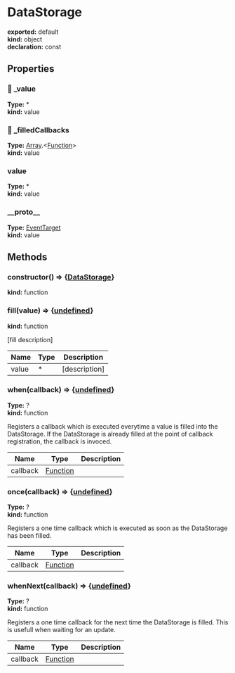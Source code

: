 # DataStorage      
  
**exported:** default      
**kind:** object      
**declaration:** const      
  
  
## Properties      
  
### 🚫 _value        
  
**Type:** *        
**kind:** value        
  
  
  
  
### 🚫 _filledCallbacks        
  
**Type:** [Array](https://developer.mozilla.org/en-US/docs/Web/JavaScript/Reference/Global_Objects/Array).&lt;[Function](https://developer.mozilla.org/en-US/docs/Web/JavaScript/Reference/Global_Objects/Function/prototype)&gt;        
**kind:** value        
  
  
  
  
### value        
  
**Type:** *        
**kind:** value        
  
  
  
  
### \_\_proto\_\_        
  
**Type:** [EventTarget](./Module:-core::EventTarget#eventtarget)        
**kind:** value        
  
  
  
  
## Methods      
  
### constructor() => {[DataStorage](./Module:-core::DataStorage#datastorage)}        
  
**kind:** function        
  
  
  
  
  
### fill(value) => {[undefined](https://developer.mozilla.org/en-US/docs/Web/JavaScript/Reference/Global_Objects/undefined)}        
  
**kind:** function        
  
[fill description]        
  
| Name | Type | Description |          
|------|------|-------------|          
| value | * | [description] |        
  
  
  
### when(callback) => {[undefined](https://developer.mozilla.org/en-US/docs/Web/JavaScript/Reference/Global_Objects/undefined)}        
  
**Type:** ?        
**kind:** function        
  
Registers a callback which is executed everytime a value is filled into the DataStorage. If the DataStorage is already filled at the point of callback registration, the callback is invoced.        
  
| Name | Type | Description |          
|------|------|-------------|          
| callback | [Function](https://developer.mozilla.org/en-US/docs/Web/JavaScript/Reference/Global_Objects/Function/prototype) |   |        
  
  
  
### once(callback) => {[undefined](https://developer.mozilla.org/en-US/docs/Web/JavaScript/Reference/Global_Objects/undefined)}        
  
**Type:** ?        
**kind:** function        
  
Registers a one time callback which is executed as soon as the DataStorage has been filled.        
  
| Name | Type | Description |          
|------|------|-------------|          
| callback | [Function](https://developer.mozilla.org/en-US/docs/Web/JavaScript/Reference/Global_Objects/Function/prototype) |   |        
  
  
  
### whenNext(callback) => {[undefined](https://developer.mozilla.org/en-US/docs/Web/JavaScript/Reference/Global_Objects/undefined)}        
  
**Type:** ?        
**kind:** function        
  
Registers a one time callback for the next time the DataStorage is filled. This is usefull when waiting for an update.        
  
| Name | Type | Description |          
|------|------|-------------|          
| callback | [Function](https://developer.mozilla.org/en-US/docs/Web/JavaScript/Reference/Global_Objects/Function/prototype) |   |        
  
  
  
